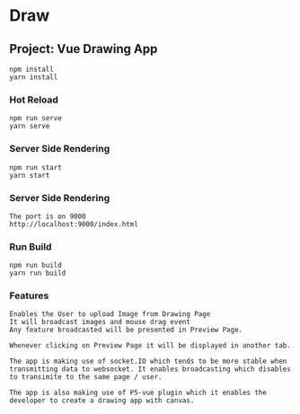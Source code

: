 # Draw

## Project: Vue Drawing App
```
npm install
yarn install
```

### Hot Reload
```
npm run serve
yarn serve
```

### Server Side Rendering
```
npm run start
yarn start
```

### Server Side Rendering
```
The port is on 9000
http://localhost:9000/index.html
```

### Run Build
```
npm run build
yarn run build
```

### Features
```
Enables the User to upload Image from Drawing Page
It will broadcast images and mouse drag event
Any feature broadcasted will be presented in Preview Page.

Whenever clicking on Preview Page it will be displayed in another tab.

The app is making use of socket.IO which tends to be more stable when transmitting data to websocket. It enables broadcasting which disables to transimite to the same page / user.

The app is also making use of P5-vue plugin which it enables the developer to create a drawing app with canvas.
```
